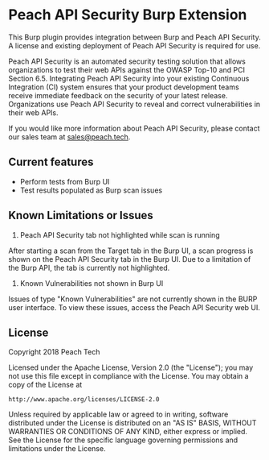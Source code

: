 # Peach API Security Burp Extension

This Burp plugin provides integration between Burp and Peach API Security.
A license and existing deployment of Peach API Security is required for use.

Peach API Security is an automated security testing solution that allows organizations to test their web APIs against the OWASP Top-10 and PCI Section 6.5. Integrating Peach API Security into your existing Continuous Integration (CI) system ensures that your product development teams receive immediate feedback on the security of your latest release. Organizations use Peach API Security to reveal and correct vulnerabilities in their web APIs.

If you would like more information about Peach API Security, please contact our sales team at sales@peach.tech.

## Current features

* Perform tests from Burp UI
* Test results populated as Burp scan issues

## Known Limitations or Issues

1. Peach API Security tab not highlighted while scan is running

 After starting a scan from the Target tab in the Burp UI, a scan
 progress is shown on the Peach API Security tab in the Burp UI.
 Due to a limitation of the Burp API, the tab is currently not highlighted.

1. Known Vulnerabilities not shown in Burp UI

 Issues of type "Known Vulnerabilities" are not currently shown in the BURP user interface.
 To view these issues, access the Peach API Security web UI.

## License

Copyright 2018 Peach Tech

Licensed under the Apache License, Version 2.0 (the "License");
you may not use this file except in compliance with the License.
You may obtain a copy of the License at

    http://www.apache.org/licenses/LICENSE-2.0

Unless required by applicable law or agreed to in writing, software
distributed under the License is distributed on an "AS IS" BASIS,
WITHOUT WARRANTIES OR CONDITIONS OF ANY KIND, either express or implied.
See the License for the specific language governing permissions and
limitations under the License.
